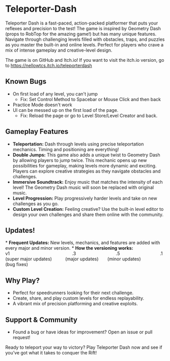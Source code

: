 # Teleporter-Dash
Teleporter Dash is a fast-paced, action-packed platformer that puts your reflexes and precision to the test! The game is inspired by Geometry Dash (props to RobTop for the amazing game!) but has many unique features. Navigate through challenging levels filled with obstacles, traps, and puzzles as you master the built-in and online levels. Perfect for players who crave a mix of intense gameplay and creative-level design.

The game is on GitHub and Itch.io!
If you want to visit the itch.io version, go to https://nellowtcs.itch.io/teleporterdash

## Known Bugs
* On first load of any level, you can't jump
  - Fix: Set Control Method to Spacebar or Mouse Click and then back
* Practice Mode doesn't work
* UI can be messed up on the first load of the page.
  - Fix: Reload the page or go to Level Store/Level Creator and back.
    
## Gameplay Features
* **Teleportation:** Dash through levels using precise teleportation mechanics. Timing and positioning are everything!
* **Double Jumps:** This game also adds a unique twist to Geometry Dash by allowing players to jump twice. This mechanic opens up new possibilities for gameplay, making levels more dynamic and exciting. Players can explore creative strategies as they navigate obstacles and challenges.
* **Immersive Soundtrack:** Enjoy music that matches the intensity of each level! The Geometry Dash music will soon be replaced with original music.
* **Level Progression:** Play progressively harder levels and take on new challenges as you go.
* **Custom Level Creation:** Feeling creative? Use the built-in level editor to design your own challenges and share them online with the community.

## Updates!
*</n> **Frequent Updates:** New levels, mechanics, and features are added with every major and minor version.</n>
*</n> **How the versioning works:**</n>
</n>v1              .3         .5         .1 </n>
</n>(super major updates)   (major updates)  (minor updates)    (bug fixes)</n>

## Why Play?
* Perfect for speedrunners looking for their next challenge.
* Create, share, and play custom levels for endless replayability.
* A vibrant mix of precision platforming and creative exploits.

## Support & Community
* Found a bug or have ideas for improvement? Open an issue or pull request!

Ready to teleport your way to victory? Play Teleporter Dash now and see if you’ve got what it takes to conquer the Rift!

